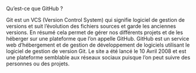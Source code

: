 Qu’est-ce que GitHub ?
	
Git est un VCS (Version Control System) qui signifie logiciel de gestion de versions et suit l’évolution des fichiers sources et garde les anciennes versions. En résumé cela permet de gérer nos différents projets et de les héberger sur une plateforme que l’on appelle GitHub.
GitHub est un service web d’hébergement et de gestion de développement de logiciels utilisant le logiciel de gestion de version Git. Le site a été lancé le 10 Avril 2008 et est une plateforme semblable aux réseaux sociaux puisque l’on peut suivre des personnes ou des projets.


